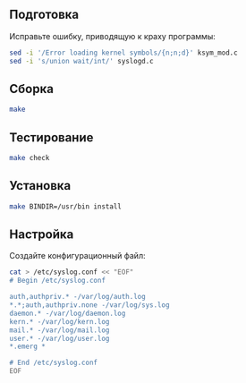 <package-info :package="package" instsize showsbu2></package-info>

<script>
		new Vue({
		el: '#main',
		data: { package: {} },
		mounted: function () {
				this.getPackage('sysklogd');
		},
		methods: {
			getPackage: function(name) {
					getPackage(name)
					.then(response => this.package = response);
			},
		}
  })
</script>

## Подготовка

Исправьте ошибку, приводящую к краху программы:

```bash
sed -i '/Error loading kernel symbols/{n;n;d}' ksym_mod.c
sed -i 's/union wait/int/' syslogd.c
```

## Сборка


```bash
make
```
## Тестирование

```bash
make check
```

## Установка

```bash
make BINDIR=/usr/bin install
```
 
## Настройка

Создайте конфигурационный файл:

```bash
cat > /etc/syslog.conf << "EOF"
# Begin /etc/syslog.conf

auth,authpriv.* -/var/log/auth.log
*.*;auth,authpriv.none -/var/log/sys.log
daemon.* -/var/log/daemon.log
kern.* -/var/log/kern.log
mail.* -/var/log/mail.log
user.* -/var/log/user.log
*.emerg *

# End /etc/syslog.conf
EOF
```
